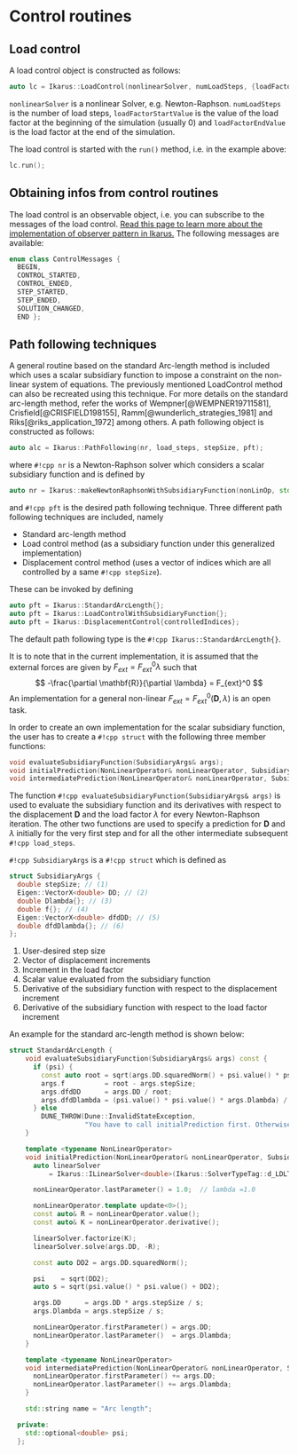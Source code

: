 <!--
SPDX-FileCopyrightText: 2022 The Ikarus Developers mueller@ibb.uni-stuttgart.de

SPDX-License-Identifier: CC-BY-SA-4.0
-->

# Control routines

## Load control
A load control object is constructed as follows:
```cpp
auto lc = Ikarus::LoadControl(nonlinearSolver, numLoadSteps, {loadFactorStartValue, loadFactorEndValue});
```
``nonlinearSolver`` is a nonlinear Solver, e.g. Newton-Raphson. ``numLoadSteps`` is the number of load steps, 
``loadFactorStartValue`` is the value of the load factor at the beginning of the simulation (usually 0) and 
``loadFactorEndValue`` is the load factor at the end of the simulation.

The load control is started with the ``run()`` method, i.e. in the example above:
```cpp
lc.run();
```

## Obtaining infos from control routines
The load control is an observable object, i.e. you can subscribe to the messages of the load control.
[Read this page to learn more about the implementation of observer pattern in Ikarus.](observer.md)
The following messages are available:
```cpp
enum class ControlMessages { 
  BEGIN,
  CONTROL_STARTED,
  CONTROL_ENDED,
  STEP_STARTED,
  STEP_ENDED,
  SOLUTION_CHANGED,
  END };
```

## Path following techniques
A general routine based on the standard Arc-length method is included which uses a scalar subsidiary function to impose 
a constraint on the non-linear system of equations. The previously mentioned LoadControl method can also be recreated 
using this technique. For more details on the standard arc-length method, refer the works 
of Wempner[@WEMPNER19711581], Crisfield[@CRISFIELD198155], Ramm[@wunderlich_strategies_1981] and 
Riks[@riks_application_1972] among others. A path following object is constructed as follows:  
```cpp
auto alc = Ikarus::PathFollowing(nr, load_steps, stepSize, pft);
```
where `#!cpp nr` is a Newton-Raphson solver which considers a scalar subsidiary function and is defined by
```cpp
auto nr = Ikarus::makeNewtonRaphsonWithSubsidiaryFunction(nonLinOp, std::move(linSolver));
```
and `#!cpp pft` is the desired path following technique. Three different path following techniques are included, namely

* Standard arc-length method
* Load control method (as a subsidiary function under this generalized implementation)
* Displacement control method (uses a vector of indices which are all controlled by a same `#!cpp stepSize`).

These can be invoked by defining 
```cpp
auto pft = Ikarus::StandardArcLength{};
auto pft = Ikarus::LoadControlWithSubsidiaryFunction{};
auto pft = Ikarus::DisplacementControl{controlledIndices};
```
The default path following type is the `#!cpp Ikarus::StandardArcLength{}`.

It is to note that in the current implementation, it is assumed that the external forces are given by 
$F_{ext} = F_{ext}^0\lambda$ such that 
$$
-\frac{\partial \mathbf{R}}{\partial \lambda} = F_{ext}^0
$$
An implementation for a general non-linear $F_{ext} = F_{ext}^0\left(\mathbf{D},\lambda\right)$ is an open task.

In order to create an own implementation for the scalar subsidiary function, the user has to create a `#!cpp struct` 
with the following three member functions:  
```cpp
void evaluateSubsidiaryFunction(SubsidiaryArgs& args);
void initialPrediction(NonLinearOperator& nonLinearOperator, SubsidiaryArgs& args);
void intermediatePrediction(NonLinearOperator& nonLinearOperator, SubsidiaryArgs& args);
```
The function `#!cpp evaluateSubsidiaryFunction(SubsidiaryArgs& args)` is used to evaluate the subsidiary function and 
its derivatives with respect to the displacement $\mathbf{D}$ and the load factor $\lambda$ for every Newton-Raphson iteration. The other two functions 
are used to specify a prediction for $\mathbf{D}$ and $\lambda$ initially for the very first step and for 
all the other intermediate subsequent `#!cpp load_steps`.   

`#!cpp SubsidiaryArgs` is a `#!cpp struct` which is defined as
```cpp
struct SubsidiaryArgs {
  double stepSize; // (1)
  Eigen::VectorX<double> DD; // (2)
  double Dlambda{}; // (3)
  double f{}; // (4)
  Eigen::VectorX<double> dfdDD; // (5)
  double dfdDlambda{}; // (6)
};
```

1. User-desired step size
2. Vector of displacement increments
3. Increment in the load factor
4. Scalar value evaluated from the subsidiary function
5. Derivative of the subsidiary function with respect to the displacement increment
6. Derivative of the subsidiary function with respect to the load factor increment

An example for the standard arc-length method is shown below:
```cpp
struct StandardArcLength {
    void evaluateSubsidiaryFunction(SubsidiaryArgs& args) const {
      if (psi) {
        const auto root = sqrt(args.DD.squaredNorm() + psi.value() * psi.value() * args.Dlambda * args.Dlambda);
        args.f          = root - args.stepSize;
        args.dfdDD      = args.DD / root;
        args.dfdDlambda = (psi.value() * psi.value() * args.Dlambda) / root;
      } else
        DUNE_THROW(Dune::InvalidStateException,
                   "You have to call initialPrediction first. Otherwise psi is not defined");
    }

    template <typename NonLinearOperator>
    void initialPrediction(NonLinearOperator& nonLinearOperator, SubsidiaryArgs& args) {
      auto linearSolver
          = Ikarus::ILinearSolver<double>(Ikarus::SolverTypeTag::d_LDLT);  // for the linear predictor step

      nonLinearOperator.lastParameter() = 1.0;  // lambda =1.0

      nonLinearOperator.template update<0>();
      const auto& R = nonLinearOperator.value();
      const auto& K = nonLinearOperator.derivative();

      linearSolver.factorize(K);
      linearSolver.solve(args.DD, -R);

      const auto DD2 = args.DD.squaredNorm();

      psi    = sqrt(DD2);
      auto s = sqrt(psi.value() * psi.value() + DD2);

      args.DD      = args.DD * args.stepSize / s;
      args.Dlambda = args.stepSize / s;

      nonLinearOperator.firstParameter() = args.DD;
      nonLinearOperator.lastParameter()  = args.Dlambda;
    }

    template <typename NonLinearOperator>
    void intermediatePrediction(NonLinearOperator& nonLinearOperator, SubsidiaryArgs& args) {
      nonLinearOperator.firstParameter() += args.DD;
      nonLinearOperator.lastParameter() += args.Dlambda;
    }

    std::string name = "Arc length";

  private:
    std::optional<double> psi;
  };
```

